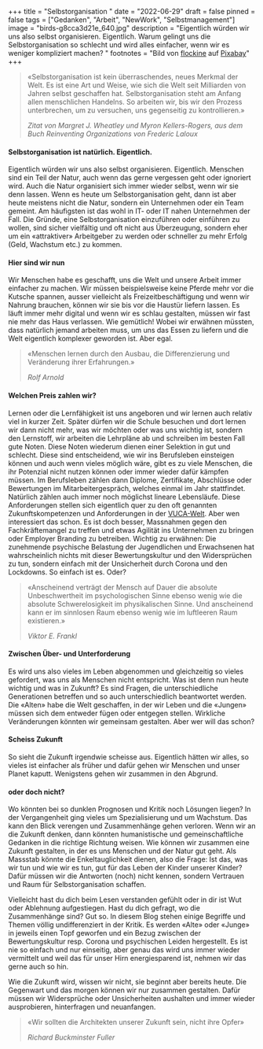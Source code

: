 +++
title = "Selbstorganisation "
date = "2022-06-29"
draft = false
pinned = false
tags = ["Gedanken", "Arbeit", "NewWork", "Selbstmanagement"]
image = "birds-g8cca3d21e_640.jpg"
description = "Eigentlich würden wir uns also selbst organisieren. Eigentlich. Warum gelingt uns die Selbstorganisation so schlecht und wird alles einfacher, wenn wir es weniger kompliziert machen? "
footnotes = "Bild von [flockine](https://pixabay.com/de/users/flockine-5479910/?utm_source=link-attribution&utm_medium=referral&utm_campaign=image&utm_content=2799993) auf [Pixabay](https://pixabay.com/de/?utm_source=link-attribution&utm_medium=referral&utm_campaign=image&utm_content=2799993)"
+++
> «Selbstorganisation ist kein überraschendes, neues Merkmal der Welt. Es ist eine Art und Weise, wie sich die Welt seit Milliarden von Jahren selbst geschaffen hat. Selbstorganisation steht am Anfang allen menschlichen Handelns. So arbeiten wir, bis wir den Prozess unterbrechen, um zu versuchen, uns gegenseitig zu kontrollieren.» 
>
> *Zitat von Margret J. Wheatley und Myron Kellers-Rogers, aus dem Buch Reinventing Organizations von Frederic Laloux*

#### Selbstorganisation ist natürlich. Eigentlich.

Eigentlich würden wir uns also selbst organisieren. Eigentlich. Menschen sind ein Teil der Natur, auch wenn das gerne vergessen geht oder ignoriert wird. Auch die Natur organisiert sich immer wieder selbst, wenn wir sie denn lassen. Wenn es heute um Selbstorganisation geht, dann ist aber heute meistens nicht die Natur, sondern ein Unternehmen oder ein Team gemeint. Am häufigsten ist das wohl in IT- oder IT nahen Unternehmen der Fall. Die Gründe, eine Selbstorganisation einzuführen oder einführen zu wollen, sind sicher vielfältig und oft nicht aus Überzeugung, sondern eher um ein «attraktiver» Arbeitgeber zu werden oder schneller zu mehr Erfolg (Geld, Wachstum etc.) zu kommen.

#### Hier sind wir nun

Wir Menschen habe es geschafft, uns die Welt und unsere Arbeit immer einfacher zu machen. Wir müssen beispielsweise keine Pferde mehr vor die Kutsche spannen, ausser vielleicht als Freizeitbeschäftigung und wenn wir Nahrung brauchen, können wir sie bis vor die Haustür liefern lassen. Es läuft immer mehr digital und wenn wir es schlau gestalten, müssen wir fast nie mehr das Haus verlassen. Wie gemütlich! Wobei wir erwähnen müssten, dass natürlich jemand arbeiten muss, um uns das Essen zu liefern und die Welt eigentlich komplexer geworden ist. Aber egal.

> «Menschen lernen durch den Ausbau, die Differenzierung und Veränderung ihrer Erfahrungen.»
>
> *Rolf Arnold*

#### Welchen Preis zahlen wir?

Lernen oder die Lernfähigkeit ist uns angeboren und wir lernen auch relativ viel in kurzer Zeit. Später dürfen wir die Schule besuchen und dort lernen wir dann nicht mehr, was wir möchten oder was uns wichtig ist, sondern den Lernstoff, wir arbeiten die Lehrpläne ab und schreiben im besten Fall gute Noten. Diese Noten wiederum dienen einer Selektion in gut und schlecht. Diese sind entscheidend, wie wir ins Berufsleben einsteigen können und auch wenn vieles möglich wäre, gibt es zu viele Menschen, die ihr Potenzial nicht nutzen können oder immer wieder dafür kämpfen müssen. Im Berufsleben zählen dann Diplome, Zertifikate, Abschlüsse oder Bewertungen im Mitarbeitergespräch, welches einmal im Jahr stattfindet. Natürlich zählen auch immer noch möglichst lineare Lebensläufe. Diese Anforderungen stellen sich eigentlich quer zu den oft genannten Zukunftskompetenzen und Anforderungen in der [VUCA-Welt](https://www.marcojakob.blog/tags/vuca/). Aber wen interessiert das schon. Es ist doch besser, Massnahmen gegen den Fachkräftemangel zu treffen und etwas Agilität ins Unternehmen zu bringen oder Employer Branding zu betreiben. Wichtig zu erwähnen: Die zunehmende psychische Belastung der Jugendlichen und Erwachsenen hat wahrscheinlich nichts mit dieser Bewertungskultur und den Widersprüchen zu tun, sondern einfach mit der Unsicherheit durch Corona und den Lockdowns. So einfach ist es. Oder?

> «Anscheinend verträgt der Mensch auf Dauer die absolute Unbeschwertheit im psychologischen Sinne ebenso wenig wie die absolute Schwerelosigkeit im physikalischen Sinne. Und anscheinend kann er im sinnlosen Raum ebenso wenig wie im luftleeren Raum existieren.»
>
> *Viktor E. Frankl*

#### Zwischen Über- und Unterforderung

Es wird uns also vieles im Leben abgenommen und gleichzeitig so vieles gefordert, was uns als Menschen nicht entspricht. Was ist denn nun heute wichtig und was in Zukunft? Es sind Fragen, die unterschiedliche Generationen betreffen und so auch unterschiedlich beantwortet werden. Die «Alten» habe die Welt geschaffen, in der wir Leben und die «Jungen» müssen sich dem entweder fügen oder entgegen stellen. Wirkliche Veränderungen könnten wir gemeinsam gestalten. Aber wer will das schon?

#### Scheiss Zukunft

So sieht die Zukunft irgendwie scheisse aus. Eigentlich hätten wir alles, so vieles ist einfacher als früher und dafür gehen wir Menschen und unser Planet kaputt. Wenigstens gehen wir zusammen in den Abgrund.

#### oder doch nicht?

Wo könnten bei so dunklen Prognosen und Kritik noch Lösungen liegen? In der Vergangenheit ging vieles um Spezialisierung und um Wachstum. Das kann den Blick verengen und Zusammenhänge gehen verloren. Wenn wir an die Zukunft denken, dann könnten humanistische und gemeinschaftliche Gedanken in die richtige Richtung weisen. Wie können wir zusammen eine Zukunft gestalten, in der es uns Menschen und der Natur gut geht. Als Massstab könnte die Enkeltauglichkeit dienen, also die Frage: Ist das, was wir tun und wie wir es tun, gut für das Leben der Kinder unserer Kinder? Dafür müssen wir die Antworten (noch) nicht kennen, sondern Vertrauen und Raum für Selbstorganisation schaffen.

Vielleicht hast du dich beim Lesen verstanden gefühlt oder in dir ist Wut oder Ablehnung aufgestiegen. Hast du dich gefragt, wo die Zusammenhänge sind? Gut so. In diesem Blog stehen einige Begriffe und Themen völlig undifferenziert in der Kritik. Es werden «Alte» oder «Junge» in jeweils einen Topf geworfen und ein Bezug zwischen der Bewertungskultur resp. Corona und psychischen Leiden hergestellt. Es ist nie so einfach und nur einseitig, aber genau das wird uns immer wieder vermittelt und weil das für unser Hirn energiesparend ist, nehmen wir das gerne auch so hin.

Wie die Zukunft wird, wissen wir nicht, sie beginnt aber bereits heute. Die Gegenwart und das morgen können wir nur zusammen gestalten. Dafür müssen wir Widersprüche oder Unsicherheiten aushalten und immer wieder ausprobieren, hinterfragen und neuanfangen.

> «Wir sollten die Architekten unserer Zukunft sein, nicht ihre Opfer»
>
> *Richard Buckminster Fuller*